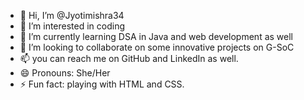 - 👋 Hi, I’m @Jyotimishra34
- 👀 I’m interested in coding
- 🌱 I’m currently learning DSA in Java  and web development as well
- 💞️ I’m looking to collaborate on some innovative projects on G-SoC
- 📫 you can reach me on GitHub and LinkedIn as well.
- 😄 Pronouns: She/Her
- ⚡ Fun fact: playing with HTML and CSS.

<!---
Jyotimishra34/Jyotimishra34 is a ✨ special ✨ repository because its `README.md` (this file) appears on your GitHub profile.
You can click the Preview link to take a look at your changes.
--->
